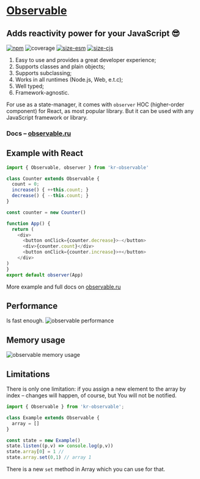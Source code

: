 # [Observable](https://observable.ru/)
## Adds reactivity power for your JavaScript 😎

[![npm](https://img.shields.io/npm/v/kr-observable)](https://www.npmjs.com/package/kr-observable)
![coverage](https://github.com/nihil-pro/observable-class/blob/main/assets/coverage.svg)
[![size-esm](https://github.com/nihil-pro/observable-class/blob/main/assets/esm.svg)](https://bundlephobia.com/package/kr-observable)
[![size-cjs](https://github.com/nihil-pro/observable-class/blob/main/assets/cjs.svg)](https://bundlephobia.com/package/kr-observable)

1. Easy to use and provides a great developer experience;
2. Supports classes and plain objects;
3. Supports subclassing;
4. Works in all runtimes (Node.js, Web, e.t.c);
5. Well typed;
6. Framework-agnostic.

For use as a state-manager, it comes with `observer` HOC (higher-order component) for React, as most popular library. 
But it can be used with any JavaScript framework or library.

### Docs – [observable.ru](https://observable.ru/)

## Example with React
```ts
import { Observable, observer } from 'kr-observable'

class Counter extends Observable {
  count = 0;
  increase() { ++this.count; }
  decrease() { --this.count; }
}

const counter = new Counter()

function App() {
  return (
    <div>
      <button onClick={counter.decrease}>-</button>
      <div>{counter.count}</div>
      <button onClick={counter.increase}>+</button>
    </div>
)
}
export default observer(App)
```

More example and full docs on [observable.ru](https://observable.ru/)


## Performance 
Is fast enough.
![observable performance](https://avtodoka-msk.ru/perf.png)

## Memory usage
![observable memory usage](https://avtodoka-msk.ru/mem.png)

## Limitations
There is only one limitation: if you assign a new element to the array by index – changes will happen, of course, but You will not be notified.
```typescript
import { Observable } from 'kr-observable';

class Example extends Observable {
  array = []
}

const state = new Example()
state.listen((p,v) => console.log(p,v))
state.array[0] = 1 // 
state.array.set(0,1) // array 1
```
There is a new `set` method in Array which you can use for that.
